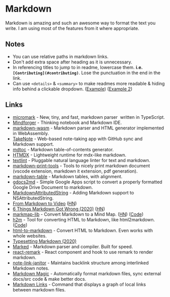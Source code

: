 # Markdown

Markdown is amazing and such an awesome way to format the text you write. I am using most of the features from it where appropriate.

## Notes

* You can use relative paths in markdown links.
* Don't add extra space after heading as it is unnecessary.
* In referencing titles to jump to in readme, lowercase them. **i.e. `[Contributing](#contributing)`**. Lose the punctuation in the end in the link.
* Can use `<details>` & `<summary>` to make readmes more readable & hiding info behind a clickable dropdown. \([Example](https://github.com/amejiarosario/dsa.js-data-structures-algorithms-javascript)\) \([Example 2](https://gist.github.com/joyrexus/16041f2426450e73f5df9391f7f7ae5f)\)

## Links

* [micromark](https://github.com/micromark/micromark) - New, tiny, and fast, markdown parser   written in TypeScript.
* [Mindforger](https://github.com/dvorka/mindforger) - Thinking notebook and Markdown IDE.
* [markdown-wasm](https://github.com/rsms/markdown-wasm) - Markdown parser and HTML generator implemented in WebAssembly.
* [TakeNote](https://github.com/taniarascia/takenote) - Web-based note-taking app with GitHub sync and Markdown support.
* [mdtoc](https://github.com/tallclair/mdtoc) - Markdown table-of-contents generator.
* [HTMDX](https://github.com/michael-klein/htmdx) - Lightweight runtime for mdx-like markdown.
* [textlint](https://github.com/textlint/textlint) - Pluggable natural language linter for text and markdown.
* [markdown-print-tools](https://github.com/Clikengo/markdown-print-tools) - Tools to nicely print markdown document \(vscode extension, markdown it extension, pdf generation\).
* [markdown-table](https://github.com/wooorm/markdown-table) - Markdown tables, with alignment.
* [gdocs2md](https://github.com/mangini/gdocs2md) - Simple Google Apps script to convert a properly formatted Google Drive Document to markdown.
* [MarkdownAttributedString](https://github.com/chockenberry/MarkdownAttributedString) - Adding Markdown support to NSAttributedString.
* [From Markdown to Video](https://www.videopuppet.com/docs/script/) \([HN](https://news.ycombinator.com/item?id=22718854)\)
* [6 Things Markdown Got Wrong \(2020\)](https://www.swyx.io/writing/markdown-mistakes/) \([HN](https://news.ycombinator.com/item?id=22776108)\)
* [markmap-lib](https://markmap.js.org/) - Convert Markdown to a Mind Map. \([HN](https://news.ycombinator.com/item?id=22831015)\) \([Code](https://github.com/gera2ld/markmap-lib)\)
* [h2m](http://tinyambition.com/h2m/) - Tool for converting HTML to Markdown, like html2markdown. \([Code](https://github.com/island205/h2m)\)
* [html-to-markdown](https://github.com/JohannesKaufmann/html-to-markdown) - Convert HTML to Markdown. Even works with whole websites.
* [Typesetting Markdown \(2020\)](https://dave.autonoma.ca/blog/2019/05/22/typesetting-markdown-part-1/)
* [Marked](https://github.com/markedjs/marked) - Markdown parser and compiler. Built for speed.
* [react-remark](https://github.com/ChristianMurphy/react-remark) - React component and hook to use remark to render markdown.
* [note-link-janitor](https://github.com/andymatuschak/note-link-janitor) - Maintains backlink structure among interlinked Markdown notes.
* [Markdown Magic](https://github.com/DavidWells/markdown-magic) - Automatically format markdown files, sync external docs/src code & make better docs.
* [Markdown Links](https://github.com/tchayen/markdown-links) - Command that displays a graph of local links between markdown files.


